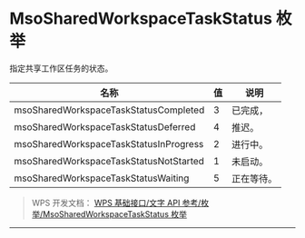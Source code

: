 # MsoSharedWorkspaceTaskStatus 枚举

指定共享工作区任务的状态。

| 名称                                   | 值  | 说明       |
|----------------------------------------|-----|------------|
| msoSharedWorkspaceTaskStatusCompleted  | 3   | 已完成，   |
| msoSharedWorkspaceTaskStatusDeferred   | 4   | 推迟。     |
| msoSharedWorkspaceTaskStatusInProgress | 2   | 进行中。   |
| msoSharedWorkspaceTaskStatusNotStarted | 1   | 未启动。   |
| msoSharedWorkspaceTaskStatusWaiting    | 5   | 正在等待。 |

> WPS 开发文档： [WPS 基础接口/文字 API 参考/枚举/MsoSharedWorkspaceTaskStatus 枚举](https://qn.cache.wpscdn.cn/encs/doc/office_v19/topics/WPS%20%E5%9F%BA%E7%A1%80%E6%8E%A5%E5%8F%A3/%E6%96%87%E5%AD%97%20API%20%E5%8F%82%E8%80%83/%E6%9E%9A%E4%B8%BE/MsoSharedWorkspaceTaskStatus%20%E6%9E%9A%E4%B8%BE.html)

------------------------------------------------------------------------
